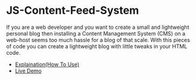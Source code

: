 # JS-Content-Feed-System

If you are a web developer and you want to create a small and lightweight personal blog then installing a Content Management System (CMS) on a web-host seems too much hassle for a blog of that scale.
With this pieces of code you can create a lightweight blog with little tweaks in your HTML code.
- [Explaination(How To Use)](https://medium.com/@omkarjc27/create-a-blog-with-20-lines-of-code-daf974fbd46f?source=friends_link&sk=545fca997ecbaeb6a3ea2b759632624a)
- [Live Demo](iamomkarchalke.cf)
